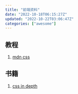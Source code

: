 ```yaml
---
title: "前端资料"
date: "2022-10-18T06:15:27Z"
updated: "2022-10-22T03:06:47Z"
categories: ["awesome"]
---
```

## 教程

1. [mdn css](https://developer.mozilla.org/zh-CN/docs/Learn/Getting_started_with_the_web/CSS_basics)

## 书籍
1. [css in depth](https://github.com/fzdwx/fzdwx.github.io/releases/download/v1.0/css-in-depth.pdf)